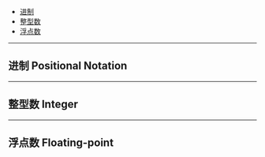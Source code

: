 
+ [进制](#进制%20Positional%20Notation)
+ [整型数](#整型数%20Integer)
+ [浮点数](#浮点数%20Floating-point)

---
## 进制 Positional Notation






---
## 整型数 Integer








---
## 浮点数 Floating-point